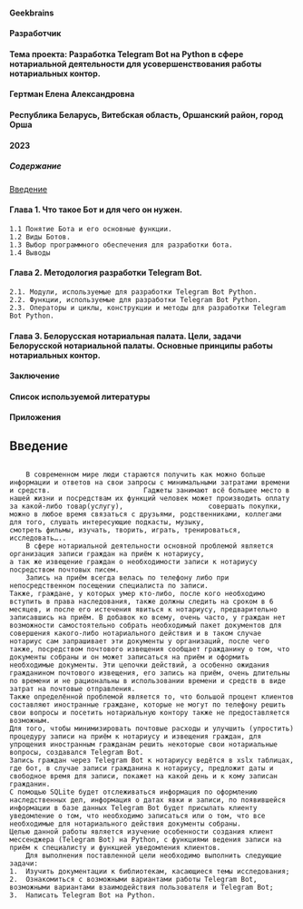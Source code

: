 #### Geekbrains

#### Разработчик

#### Тема проекта: Разработка Telegram Bot на Python в сфере нотариальной деятельности для усовершенствования работы нотариальных контор.


#### Гертман Елена Александровна

#### Республика Беларусь, Витебская область, Оршанский район, город Орша
#### 2023




##### Содержание  
[Введение](#introduction)
#### Глава 1. Что такое Бот и для чего он нужен.
    1.1 Понятие Бота и его основные функции.
    1.2 Виды Ботов.
    1.3 Выбор программного обеспечения для разработки бота.
    1.4 Выводы 
#### Глава 2. Методология разработки Telegram Bot.
    2.1. Модули, используемые для разработки Telegram Bot Python.
    2.2. Функции, используемые для разработки Telegram Bot Python.
    2.3. Операторы и циклы, конструкции и методы для разработки Telegram Bot Python.
#### Глава 3. Белорусская нотариальная палата. Цели, задачи Белорусской нотариальной палаты. Основные принципы работы нотариальных контор.
#### Заключение
#### Список используемой литературы
#### Приложения

<a name="introduction"><h2>Введение</h2></a>

```no-highlight

    В современном мире люди стараются получить как можно больше информации и ответов на свои запросы с минимальными затратами времени и средств.                       Гаджеты занимают всё большее место в нашей жизни и посредствам их функций человек может производить оплату за какой-либо товар(услугу),                     совершать покупки, можно в любое время связаться с друзьями, родственниками, коллегами для того, слушать интересующие подкасты, музыку,                     смотреть фильмы, изучать, творить, играть, тренироваться, исследовать…..     
    В сфере нотариальной деятельности основной проблемой является организация записи граждан на приём к нотариусу,                                                    а так же извещение граждан о необходимости записи к нотариусу посредством почтовых писем.
    Запись на приём всегда велась по телефону либо при непосредственном посещении специалиста по записи.                                                      Также, граждане, у которых умер кто-либо, после кого необходимо вступить в права наследования, также должны следить на сроком в 6 месяцев, и после его истечения явиться к нотариусу, предварительно записавшись на приём. В добавок ко всему, очень часто, у граждан нет возможности самостоятельно собрать необходимый пакет документов для совершения какого-либо нотариального действия и в таком случае нотариус сам запрашивает эти документы у организаций, после чего также, посредством почтового извещения сообщает гражданину о том, что документы собраны и он может записаться на приём и оформить необходимые документы. Эти цепочки действий, а особенно ожидания гражданином почтового извещения, его запись на приём, очень длительны по времени и не рациональны в использовании времени и средств в виде затрат на почтовые отправления.
Также определённой проблемой является то, что большой процент клиентов составляют иностранные граждане, которые не могут по телефону решить свои вопросы и посетить нотариальную контору также не предоставляется возможным. 
Для того, чтобы минимизировать почтовые расходы и улучшить (упростить) процедуру записи на приём к нотариусу и извещения граждан, для упрощения иностранным гражданам решить некоторые свои нотариальные вопросы, создавался Telegram Bot. 
Запись граждан через Telegram Bot к нотариусу ведётся в xslx таблицах, где бот, в случае записи гражданина к нотариусу, предложит даты и свободное время для записи, покажет на какой день и к кому записан гражданин.
С помощью SQLite будет отслеживаться информация по оформлению наследственных дел, информация о датах явки и записи, по появившейся информации в базе данных Telegram Bot будет присылать клиенту уведомление о том, что необходимо записаться или о том, что все необходимые для нотариального действия документы собраны.
Целью данной работы является изучение особенности создания клиент мессенджера (Telegram Bot) на Python, с функциями ведения записи на приём к специалисту и функцией уведомления клиентов.
    Для выполнения поставленной цели необходимо выполнить следующие задачи:
1.	Изучить документации к библиотекам, касающиеся темы исследования;
2.	Ознакомиться с возможными вариантами работы Telegram Bot, возможными вариантами взаимодействия пользователя и Telegram Bot;
3.	Написать Telegram Bot на Python.
